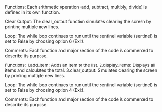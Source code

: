 Functions: Each arithmetic operation (add, subtract, multiply, divide) is defined in its own function.

Clear Output: The clear_output function simulates clearing the screen by printing multiple new lines.

Loop: The while loop continues to run until the sentinel variable (sentinel) is set to False by choosing option 6 (Exit).

Comments: Each function and major section of the code is commented to describe its purpose.


Functions:
1.add_item: Adds an item to the list.
2.display_items: Displays all items and calculates the total.
3.clear_output: Simulates clearing the screen by printing multiple new lines.

Loop: The while loop continues to run until the sentinel variable (sentinel) is set to False by choosing option 4 (Exit).

Comments: Each function and major section of the code is commented to describe its purpose.
